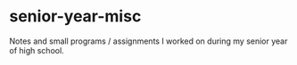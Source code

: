 # senior-year-misc
Notes and small programs / assignments I worked on during my senior year of high school.
